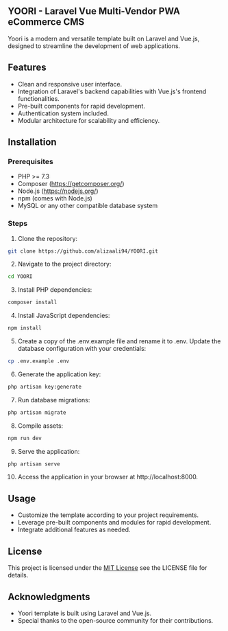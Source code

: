 ## YOORI - Laravel Vue Multi-Vendor PWA eCommerce CMS

Yoori is a modern and versatile template built on Laravel and Vue.js, designed to streamline the development of web applications.

## Features

- Clean and responsive user interface.
- Integration of Laravel's backend capabilities with Vue.js's frontend functionalities.
- Pre-built components for rapid development.
- Authentication system included.
- Modular architecture for scalability and efficiency.

## Installation

### Prerequisites

- PHP >= 7.3
- Composer (https://getcomposer.org/)
- Node.js (https://nodejs.org/)
- npm (comes with Node.js)
- MySQL or any other compatible database system

### Steps

1. Clone the repository:

```bash
git clone https://github.com/alizaali94/YOORI.git
```

2. Navigate to the project directory:

```bash
cd YOORI
```

3. Install PHP dependencies:

```bash
composer install
```

4. Install JavaScript dependencies:

```bash
npm install
```

5. Create a copy of the .env.example file and rename it to .env. Update the database configuration with your credentials:

```bash
cp .env.example .env
```

6. Generate the application key:

```bash
php artisan key:generate
```

7. Run database migrations:

```bash
php artisan migrate
```

8. Compile assets:

```bash
npm run dev
```

9. Serve the application:

```bash
php artisan serve
```

10. Access the application in your browser at http://localhost:8000.

## Usage
- Customize the template according to your project requirements.
- Leverage pre-built components and modules for rapid development.
- Integrate additional features as needed.

## License
This project is licensed under the [MIT License](https://opensource.org/license/mit) see the LICENSE file for details.

## Acknowledgments
- Yoori template is built using Laravel and Vue.js.
- Special thanks to the open-source community for their contributions.





